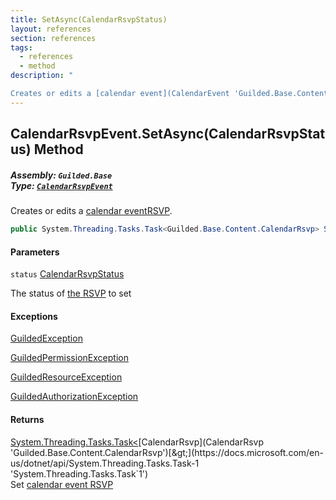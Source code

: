 ```yaml
---
title: SetAsync(CalendarRsvpStatus)
layout: references
section: references
tags:
  - references
  - method
description: "

Creates or edits a [calendar event](CalendarEvent 'Guilded.Base.Content.CalendarEvent')[RSVP](CalendarRsvp 'Guilded.Base.Content.CalendarRsvp')."
---
```


## CalendarRsvpEvent.SetAsync(CalendarRsvpStatus) Method
##### **Assembly:** `Guilded.Base`<br/>**Type:** [`CalendarRsvpEvent`](CalendarRsvpEvent 'Guilded.Base.Events.CalendarRsvpEvent')

Creates or edits a [calendar event](CalendarEvent 'Guilded.Base.Content.CalendarEvent')[RSVP](CalendarRsvp 'Guilded.Base.Content.CalendarRsvp').

```csharp
public System.Threading.Tasks.Task<Guilded.Base.Content.CalendarRsvp> SetAsync(Guilded.Base.Content.CalendarRsvpStatus status);
```
#### Parameters

<a name='Guilded.Base.Events.CalendarRsvpEvent.SetAsync(Guilded.Base.Content.CalendarRsvpStatus).status'></a>

`status` [CalendarRsvpStatus](CalendarRsvpStatus 'Guilded.Base.Content.CalendarRsvpStatus')

The status of [the RSVP](CalendarEvent 'Guilded.Base.Content.CalendarEvent') to set

#### Exceptions

[GuildedException](GuildedException 'Guilded.Base.GuildedException')

[GuildedPermissionException](GuildedPermissionException 'Guilded.Base.GuildedPermissionException')

[GuildedResourceException](GuildedResourceException 'Guilded.Base.GuildedResourceException')

[GuildedAuthorizationException](GuildedAuthorizationException 'Guilded.Base.GuildedAuthorizationException')

#### Returns
[System.Threading.Tasks.Task&lt;](https://docs.microsoft.com/en-us/dotnet/api/System.Threading.Tasks.Task-1 'System.Threading.Tasks.Task`1')[CalendarRsvp](CalendarRsvp 'Guilded.Base.Content.CalendarRsvp')[&gt;](https://docs.microsoft.com/en-us/dotnet/api/System.Threading.Tasks.Task-1 'System.Threading.Tasks.Task`1')  
Set [calendar event RSVP](CalendarRsvp 'Guilded.Base.Content.CalendarRsvp')